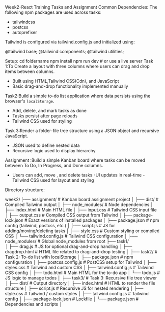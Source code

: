 Week2-React Training Tasks and Assignment
Common Dependencies:
The following npm packages are used across tasks:
- tailwindcss
- postcss
- autoprefixer

Tailwind is configured via tailwind.config.js and initialized using:

@tailwind base;
@tailwind components;
@tailwind utilities;

Setup:
cd foldername
npm install
npm run dev   # or use a live server
Task 1:To Create a layout with three columns where users can drag and drop items between columns.

- Built using HTML,Tailwind CSS(Cdn), and JavaScript
- Basic drag-and-drop functionality implemented manually

Task2:Build a simple to-do list application where data persists using the browser's `localStorage`.

- Add, delete, and mark tasks as done
- Tasks persist after page reloads
- Tailwind CSS used for styling


Task 3:Render a folder-file tree structure using a JSON object and recursive JavaScript.

- JSON used to define nested data
- Recursive logic used to display hierarchy

Assignment :Build a simple Kanban board where tasks can be moved between To Do, In Progress, and Done columns.

- Users can add, move , and delete tasks
-UI updates in real-time
-Tailwind CSS used for layout and styling

Directory structure:

week2/
├── assignment/                     # Kanban board assignment project
│   ├── dist/                       # Compiled Tailwind output 
│   ├── node_modules/               # Node dependencies
│   ├── index.html                  # Main HTML file
│   ├── input.css                   # Tailwind CSS input file
│   ├── output.css                  # Compiled CSS output from Tailwind
│   ├── package-lock.json           # Exact versions of installed packages
│   ├── package.json                # npm config (tailwind, postcss, etc.)
│   ├── script.js                   # JS for adding/moving/deleting tasks
│   ├── style.css                   # Custom styling or compiled CSS
│   └── tailwind.config.js          # Tailwind CSS configuration
│
├── node_modules/                   # Global node_modules from root
├── task1/                          
│   ├── drag.js                     # JS for optional drag-and-drop handling
│   ├── dragdrop.html               # HTML file related to drag-and-drop testing
│
├── task2/                          # Task 2: To-do list with localStorage
│   ├── package.json                # npm configuration
│   ├── postcss.config.js           # PostCSS setup for Tailwind
│   ├── styles.css                  # Tailwind and custom CSS
│   ├── tailwind.config.js          # Tailwind CSS config
│   ├── todo.html                   # Main HTML for the to-do app
│   └── todo.js                     # JS logic to manage todos
│
├── task3/                          # Task 3: Recursive file tree viewer
│   ├── dist/                       # Output directory 
│   ├── index.html                  # HTML to render the file structure
│   ├── script.js                   # Recursive JS for nested rendering
│   ├── style.css                   # Tailwind / custom styles
│   ├── tailwind.config.js          # Tailwind config
│   ├── package-lock.json           # Lockfile
│   └── package.json                # Dependencies and scripts
│
